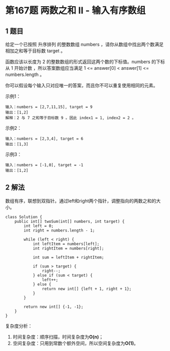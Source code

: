 # 第167题 两数之和 II - 输入有序数组

## 1 题目

给定一个已按照 升序排列  的整数数组 numbers ，请你从数组中找出两个数满足相加之和等于目标数 target 。

函数应该以长度为 2 的整数数组的形式返回这两个数的下标值。numbers 的下标 从 1 开始计数 ，所以答案数组应当满足 1 <= answer[0] < answer[1] <= numbers.length 。

你可以假设每个输入只对应唯一的答案，而且你不可以重复使用相同的元素。

示例1：

```
输入：numbers = [2,7,11,15], target = 9
输出：[1,2]
解释：2 与 7 之和等于目标数 9 。因此 index1 = 1, index2 = 2 。
```

示例2：

```
输入：numbers = [2,3,4], target = 6
输出：[1,3]
```

示例3：

```
输入：numbers = [-1,0], target = -1
输出：[1,2]
```

## 2 解法

数组有序，联想到双指针。通过left和right两个指针，调整指向的两数之和的大小。

```
class Solution {
    public int[] twoSum(int[] numbers, int target) {
        int left = 0;
        int right = numbers.length - 1;

        while (left < right) {
            int leftItem = numbers[left];
            int rightItem = numbers[right];

            int sum = leftItem + rightItem;

            if (sum > target) {
                right--;
            } else if (sum < target) {
                left++;
            } else {
                return new int[] {left + 1, right + 1};
            }
        }

        return new int[] {-1, -1};
    }
}
```

复杂度分析：

1. 时间复杂度：顺序扫描，时间复杂度为**O(n)**；
2. 空间复杂度：只用到常数个额外空间，所以空间复杂度为**O(1)**。